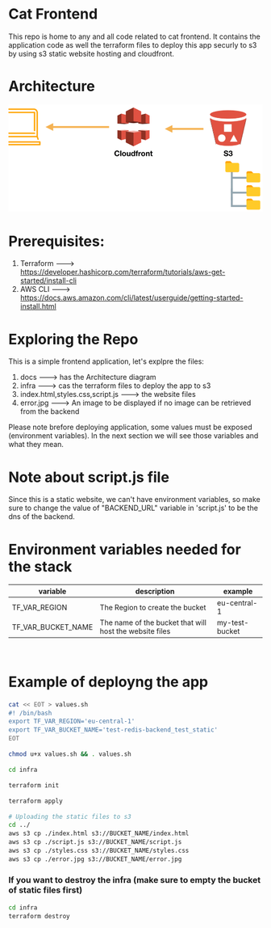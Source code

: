 # Cat Frontend

This repo is home to any and all code related to cat frontend. It contains the application code as well the terraform files
to deploy this app securly to s3 by using s3 static website hosting and cloudfront.

# Architecture
![Alt text](./docs/frontend.webp?raw=true "Architecture")

# Prerequisites:
1. Terraform  ---> https://developer.hashicorp.com/terraform/tutorials/aws-get-started/install-cli
2. AWS CLI ---> https://docs.aws.amazon.com/cli/latest/userguide/getting-started-install.html

# Exploring the Repo

This is a simple frontend application, let's explpre the files:
1. docs  ---> has the Architecture diagram
2. infra ---> cas the  terraform files to deploy the app to s3 
3. index.html,styles.css,script.js ---> the website files
4. error.jpg ---> An image to be displayed if no image can be retrieved from the backend

Please note brefore deploying application, some values must be exposed (environment variables).
In the next section we will see those variables and what they mean.

# Note about script.js file
Since this is a static website, we can't have environment variables, so make sure to change
the value of "BACKEND_URL" variable in 'script.js' to be the dns of the backend.

# Environment variables needed for the stack

| variable | description | example |
| --------------- | --------------- | --------------- |
| TF_VAR_REGION | The Region to create the bucket | eu-central-1 |
| TF_VAR_BUCKET_NAME | The name of the bucket that will host the website files | my-test-bucket |
<br/>

# Example of deployng the app

```bash
cat << EOT > values.sh
#! /bin/bash
export TF_VAR_REGION='eu-central-1'
export TF_VAR_BUCKET_NAME='test-redis-backend_test_static'
EOT
```

```bash
chmod u+x values.sh && . values.sh
```

```bash
cd infra
```

```bash
terraform init
```

```bash
terraform apply
```

```bash
# Uploading the static files to s3
cd ../
aws s3 cp ./index.html s3://BUCKET_NAME/index.html
aws s3 cp ./script.js s3://BUCKET_NAME/script.js
aws s3 cp ./styles.css s3://BUCKET_NAME/styles.css
aws s3 cp ./error.jpg s3://BUCKET_NAME/error.jpg
```

### If you want to destroy the infra (make sure to empty the bucket of static files first)

```bash
cd infra
terraform destroy
```